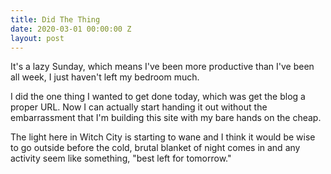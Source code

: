 ```yaml
---
title: Did The Thing
date: 2020-03-01 00:00:00 Z
layout: post
---
```


It's a lazy Sunday, which means I've been more productive than I've been all week, I just haven't left my bedroom much. 

I did the one thing I wanted to get done today, which was get the blog a proper URL.  Now I can actually start handing it out without the embarrassment that I'm building this site with my bare hands on the cheap. 

The light here in Witch City is starting to wane and I think it would be wise to go outside before the cold, brutal blanket of night comes in and any activity seem like something, "best left for tomorrow."